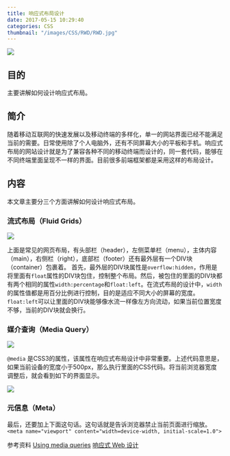 ```yaml
---
title: 响应式布局设计
date: 2017-05-15 10:29:40
categories: CSS
thumbnail: "/images/CSS/RWD/RWD.jpg"
---
```

![](/images/CSS/RWD/RWD.jpg)

## 目的
主要讲解如何设计响应式布局。

<!--more-->

## 简介
随着移动互联网的快速发展以及移动终端的多样化，单一的网站界面已经不能满足当前的需要。日常使用除了个人电脑外，还有不同屏幕大小的平板和手机。响应式布局的网站设计就是为了兼容各种不同的移动终端而设计的，同一套代码，能够在不同终端里面呈现不一样的界面。目前很多前端框架都是采用这样的布局设计。

## 内容
本文章主要分三个方面讲解如何设计响应式布局。

### 流式布局（Fluid Grids）
![](/images/CSS/RWD/RWD01.jpg)

上面是常见的网页布局，有头部栏（header），左侧菜单栏（menu），主体内容（main），右侧栏（right），底部栏（footer）还有最外层有一个DIV块（container）包裹着。
首先，最外层的DIV块属性是`overflow:hidden`，作用是将里面有`float`属性的DIV块包住，控制整个布局。然后，被包住的里面的DIV块都有两个相同的属性`width:percentage`和`float:left`。在流式布局的设计中，`width`的属性值都是用百分比例进行控制，目的是适应不同大小的屏幕的宽度。`float:left`可以让里面的DIV块能够像水流一样像左方向流动，如果当前位置宽度不够，当前的DIV块就会换行。

### 媒介查询（Media Query）
![](/images/CSS/RWD/RWD02.png)

`@media` 是CSS3的属性，该属性在响应式布局设计中非常重要。上述代码意思是，如果当前设备的宽度小于500px，那么执行里面的CSS代码。将当前浏览器宽度调整后，就会看到如下的界面显示。

![](/images/CSS/RWD/RWD03.png)

### 元信息（Meta）
最后，还要加上下面这句话。这句话就是告诉浏览器禁止当前页面进行缩放。
`<meta name="viewport" content="width=device-width, initial-scale=1.0">`

参考资料
[Using media queries](https://developer.mozilla.org/en-US/docs/Web/CSS/Media_Queries/Using_media_queries)
[响应式 Web 设计](http://www.runoob.com/css/css-rwd-viewport.html)
